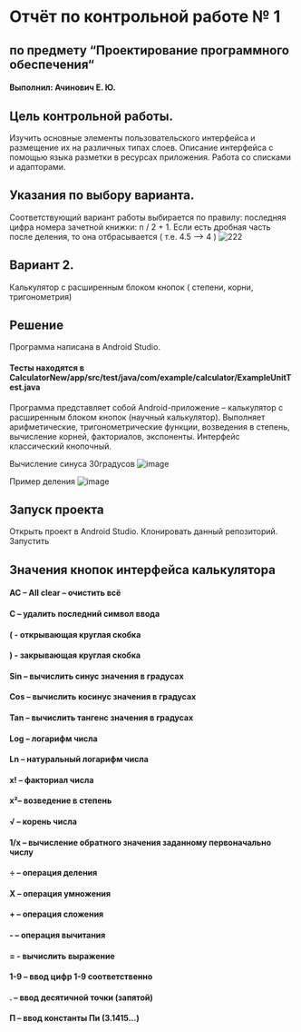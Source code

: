 # Отчёт по контрольной работе № 1
## по предмету “Проектирование программного обеспечения“

#### Выполнил: Ачинович Е. Ю.



## Цель контрольной работы.
Изучить основные элементы пользовательского интерфейса и
размещение их на различных типах слоев. Описание интерфейса с помощью
языка разметки в ресурсах приложения. Работа со списками и адапторами.

## Указания по выбору варианта.
Соответствующий вариант работы выбирается по правилу: последняя
цифра номера зачетной книжки: n / 2 + 1. Если есть дробная часть после
деления, то она отбрасывается ( т.е. 4.5 –> 4 ) 
![222](https://user-images.githubusercontent.com/75760235/212774118-41ae1d53-ca53-41d1-8454-49a9c6083d29.jpg)

## Вариант 2.
Калькулятор с расширенным блоком кнопок ( степени, корни,
тригонометрия) 

## Решение
Программа написана в Android Studio.

#### Тесты находятся в CalculatorNew/app/src/test/java/com/example/calculator/ExampleUnitTest.java

Программа представляет собой Android-приложение – калькулятор с
расширенным блоком кнопок (научный калькулятор). Выполняет
арифметические, тригонометрические функции, возведения в степень,
вычисление корней, факториалов, экспоненты.
Интерфейс классический кнопочный. 


Вычисление синуса 30градусов 
![image](https://user-images.githubusercontent.com/75760235/212774156-8b328ce2-ff84-4b89-b9c2-36e7855058c7.png)
      
      
Пример деления
![image](https://user-images.githubusercontent.com/75760235/212774203-5be33f01-873e-4ddb-8649-b69d50b18439.png)



## Запуск проекта
Открыть проект в Android Studio. Клонировать данный репозиторий. Запустить

## Значения кнопок интерфейса калькулятора

#### AC – All clear – очистить всё
#### С – удалить последний символ ввода
#### ( - открывающая круглая скобка
#### ) - закрывающая круглая скобка
#### Sin – вычислить синус значения в градусах
#### Cos – вычислить косинус значения в градусах
#### Tan – вычислить тангенс значения в градусах
#### Log – логарифм числа
#### Ln – натуральный логарифм числа
#### x! – факториал числа
#### x²– возведение в степень
#### √ – корень числа
#### 1/x – вычисление обратного значения заданному первоначально числу
#### ÷ – операция деления
#### X – операция умножения
#### + – операция сложения
#### - – операция вычитания
#### = - вычислить выражение
#### 1-9 – ввод цифр 1-9 соответственно
#### . – ввод десятичной точки (запятой)
#### П – ввод константы Пи (3.1415…)
